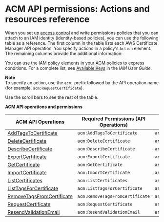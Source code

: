 # ACM API permissions: Actions and resources reference<a name="authen-apipermissions"></a>

When you set up [access control](security-iam.md#authorization) and write permissions policies that you can attach to an IAM identity \(identity\-based policies\), you can use the following table as a reference\. The first column in the table lists each AWS Certificate Manager API operation\. You specify actions in a policy's `Action` element\. The remaining columns provide the additional information: 

 You can use the IAM policy elements in your ACM policies to express conditions\. For a complete list, see [Available Keys](https://docs.aws.amazon.com/IAM/latest/UserGuide/reference_policies_elements.html#AvailableKeys) in the *IAM User Guide*\. 

**Note**  
 To specify an action, use the `acm:` prefix followed by the API operation name \(for example, `acm:RequestCertificate`\)\. 

Use the scroll bars to see the rest of the table\.


**ACM API operations and permissions**  

| ACM API Operations | Required Permissions \(API Operations\) | Resources | 
| --- | --- | --- | 
|  [AddTagsToCertificate](https://docs.aws.amazon.com/acm/latest/APIReference/API_AddTagsToCertificate.html)  |  `acm:AddTagsToCertificate`  |  `arn:aws:acm:AWS_region:AWS_account_ID:certificate/certificate_authority_ID`  | 
|  [DeleteCertificate](https://docs.aws.amazon.com/acm/latest/APIReference/API_DeleteCertificate.html)  |  `acm:DeleteCertificate`  |  `arn:aws:acm:AWS_region:AWS_account_ID:certificate/certificate_authority_ID`  | 
|  [DescribeCertificate](https://docs.aws.amazon.com/acm/latest/APIReference/API_DescribeCertificate.html)  |  `acm:DescribeCertificate`  |  `arn:aws:acm:AWS_region:AWS_account_ID:certificate/certificate_authority_ID`  | 
|  [ExportCertificate](https://docs.aws.amazon.com/acm/latest/APIReference/API_ExportCertificate.html)  |  `acm:ExportCertificate`  |  `arn:aws:acm:AWS_region:AWS_account_ID:certificate/certificate_authority_ID`  | 
|  [GetCertificate](https://docs.aws.amazon.com/acm/latest/APIReference/API_GetCertificate.html)  |  `acm:GetCertificate`  |  `arn:aws:acm:AWS_region:AWS_account_ID:certificate/certificate_authority_ID`  | 
|  [ImportCertificate](https://docs.aws.amazon.com/acm/latest/APIReference/API_ImportCertificate.html)  |  `acm:ImportCertificate`  |  `arn:aws:acm:AWS_region:AWS_account_ID:certificate/certificate_authority_ID`  | 
|  [ListCertificates](https://docs.aws.amazon.com/acm/latest/APIReference/API_ListCertificates.html)  |  `acm:ListCertificates`  |  `arn:aws:acm:AWS_region:AWS_account_ID:certificate/certificate_authority_ID`  | 
|  [ListTagsForCertificate](https://docs.aws.amazon.com/acm/latest/APIReference/API_ListTagsForCertificate.html)  |  `acm:ListTagsForCertificate`  |  `arn:aws:acm:AWS_region:AWS_account_ID:certificate/certificate_authority_ID`  | 
|  [RemoveTagsFromCertificate](https://docs.aws.amazon.com/acm/latest/APIReference/API_RemoveTagsFromCertificate.html)  |  `acm:RemoveTagsFromCertificate`  |  `arn:aws:acm:AWS_region:AWS_account_ID:certificate/certificate_authority_ID`  | 
|  [RequestCertificate](https://docs.aws.amazon.com/acm/latest/APIReference/API_RequestCertificate.html)  |  `acm:RequestCertificate`  |  `arn:aws:acm:AWS_region:AWS_account_ID:certificate/certificate_authority_ID`  | 
|  [ResendValidationEmail](https://docs.aws.amazon.com/acm/latest/APIReference/API_ResendValidationEmail.html)  |  `acm:ResendValidationEmail`  |  `arn:aws:acm:AWS_region:AWS_account_ID:certificate/certificate_authority_ID`  | 